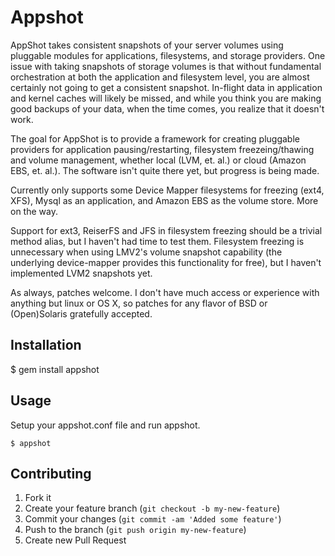 # Appshot

AppShot takes consistent snapshots of your server volumes using pluggable modules for applications, filesystems, and storage providers. One issue with taking snapshots of storage volumes is that without fundamental orchestration at both the application and filesystem level, you are almost certainly not going to get a consistent snapshot.  In-flight data in application and kernel caches will likely be missed, and while you think you are making good backups of your data, when the time comes, you realize that it doesn't work.

The goal for AppShot is to provide a framework for creating pluggable providers for application pausing/restarting, filesystem freezeing/thawing and volume management, whether local (LVM, et. al.) or cloud (Amazon EBS, et. al.).  The software isn't quite there yet, but progress is being made.

Currently only supports some Device Mapper filesystems for freezing (ext4, XFS), Mysql as an application, and Amazon EBS as the volume store.  More on the way.

Support for ext3, ReiserFS and JFS in filesystem freezing should be a trivial method alias, but I haven't had time to test them.  Filesystem freezing is unnecessary when using LMV2's volume snapshot capability (the underlying device-mapper provides this functionality for free), but I haven't implemented LVM2 snapshots yet.

As always, patches welcome.  I don't have much access or experience with anything but linux or OS X, so patches for any flavor of BSD or (Open)Solaris gratefully accepted.

## Installation

  $ gem install appshot

## Usage

Setup your appshot.conf file and run appshot.

    $ appshot

## Contributing

1. Fork it
2. Create your feature branch (`git checkout -b my-new-feature`)
3. Commit your changes (`git commit -am 'Added some feature'`)
4. Push to the branch (`git push origin my-new-feature`)
5. Create new Pull Request
